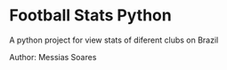 # Football Stats Python

A python project for view stats of diferent clubs on Brazil

Author: Messias Soares

